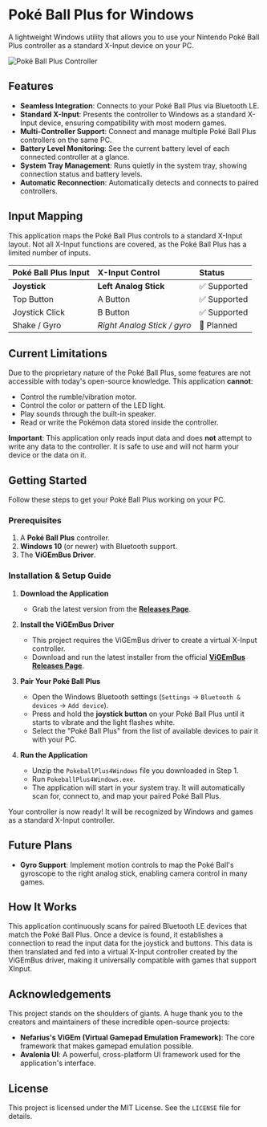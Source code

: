 # Poké Ball Plus for Windows

A lightweight Windows utility that allows you to use your Nintendo Poké Ball Plus controller as a standard X-Input device on your PC.

![Poké Ball Plus Controller](https://github.com/user-attachments/assets/4568f462-1f7e-49bf-8076-8054346140be)

## Features

*   **Seamless Integration**: Connects to your Poké Ball Plus via Bluetooth LE.
*   **Standard X-Input**: Presents the controller to Windows as a standard X-Input device, ensuring compatibility with most modern games.
*   **Multi-Controller Support**: Connect and manage multiple Poké Ball Plus controllers on the same PC.
*   **Battery Level Monitoring**: See the current battery level of each connected controller at a glance.
*   **System Tray Management**: Runs quietly in the system tray, showing connection status and battery levels.
*   **Automatic Reconnection**: Automatically detects and connects to paired controllers.

## Input Mapping

This application maps the Poké Ball Plus controls to a standard X-Input layout. Not all X-Input functions are covered, as the Poké Ball Plus has a limited number of inputs.

| Poké Ball Plus Input | X-Input Control                | Status      |
| :------------------- | :------------------------------| :---------- |
| **Joystick**         | **Left Analog Stick**          | ✅ Supported |
| Top Button           | A Button                       | ✅ Supported |
| Joystick Click       | B Button                       | ✅ Supported |
| Shake / Gyro         | *Right Analog Stick / gyro*    | 🚧 Planned  |

## Current Limitations

Due to the proprietary nature of the Poké Ball Plus, some features are not accessible with today's open-source knowledge. This application **cannot**:

*   Control the rumble/vibration motor.
*   Control the color or pattern of the LED light.
*   Play sounds through the built-in speaker.
*   Read or write the Pokémon data stored inside the controller.

**Important**: This application only reads input data and does **not** attempt to write any data to the controller. It is safe to use and will not harm your device or the data on it.

## Getting Started

Follow these steps to get your Poké Ball Plus working on your PC.

### Prerequisites

1.  A **Poké Ball Plus** controller.
2.  **Windows 10** (or newer) with Bluetooth support.
3.  The **ViGEmBus Driver**.

### Installation & Setup Guide

1.  **Download the Application**
    *   Grab the latest version from the **[Releases Page](https://github.com/rna0/pokeball-plus-4-windows/releases)**.

2.  **Install the ViGEmBus Driver**
    *   This project requires the ViGEmBus driver to create a virtual X-Input controller.
    *   Download and run the latest installer from the official [**ViGEmBus Releases Page**](https://github.com/nefarius/ViGEmBus/releases).

3.  **Pair Your Poké Ball Plus**
    *   Open the Windows Bluetooth settings (`Settings` -> `Bluetooth & devices` -> `Add device`).
    *   Press and hold the **joystick button** on your Poké Ball Plus until it starts to vibrate and the light flashes white.
    *   Select the "Poké Ball Plus" from the list of available devices to pair it with your PC.

4.  **Run the Application**
    *   Unzip the `PokeballPlus4Windows` file you downloaded in Step 1.
    *   Run `PokeballPlus4Windows.exe`.
    *   The application will start in your system tray. It will automatically scan for, connect to, and map your paired Poké Ball Plus.

Your controller is now ready! It will be recognized by Windows and games as a standard X-Input controller.

## Future Plans

*   **Gyro Support**: Implement motion controls to map the Poké Ball's gyroscope to the right analog stick, enabling camera control in many games.

## How It Works

This application continuously scans for paired Bluetooth LE devices that match the Poké Ball Plus. Once a device is found, it establishes a connection to read the input data for the joystick and buttons. This data is then translated and fed into a virtual X-Input controller created by the ViGEmBus driver, making it universally compatible with games that support XInput.

## Acknowledgements

This project stands on the shoulders of giants. A huge thank you to the creators and maintainers of these incredible open-source projects:

*   **Nefarius's ViGEm (Virtual Gamepad Emulation Framework)**: The core framework that makes gamepad emulation possible.
*   **Avalonia UI**: A powerful, cross-platform UI framework used for the application's interface.

## License

This project is licensed under the MIT License. See the `LICENSE` file for details.
